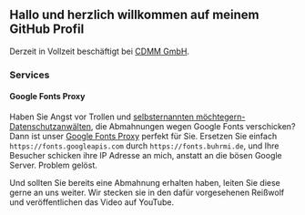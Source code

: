 ## Hallo und herzlich willkommen auf meinem GitHub Profil

Derzeit in Vollzeit beschäftigt bei [CDMM GmbH](https://cdmn.de).

### Services

#### Google Fonts Proxy

Haben Sie Angst vor Trollen und [selbsternannten möchtegern-Datenschutzanwälten](https://www.datenschutzanwalt.eu), die Abmahnungen wegen Google Fonts verschicken? Dann ist unser [Google Fonts Proxy](https://github.com/buhrmi/google-fonts-proxy) perfekt für Sie. Ersetzen Sie einfach `https://fonts.googleapis.com` durch `https://fonts.buhrmi.de`, und Ihre Besucher schicken ihre IP Adresse an mich, anstatt an die bösen Google Server. Problem gelöst.

Und sollten Sie bereits eine Abmahnung erhalten haben, leiten Sie diese gerne an uns weiter. Wir stecken sie in den dafür vorgesehenen Reißwolf und veröffentlichen das Video auf YouTube.
